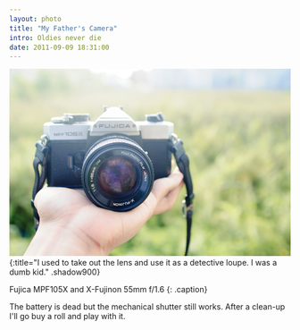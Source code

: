 ```yaml
---
layout: photo
title: "My Father's Camera"
intro: Oldies never die
date: 2011-09-09 18:31:00
---
```


![kamera abah](/images/DSC_7190.jpg "Introducing the D90")
{:title="I used to take out the lens and use it as a detective loupe. I was a dumb kid." .shadow900}

Fujica MPF105X and X-Fujinon 55mm f/1.6
{: .caption}

The battery is dead but the mechanical shutter still works. After a clean-up I'll go buy a roll and play with it.
